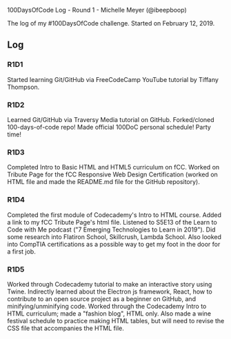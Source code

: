 100DaysOfCode Log - Round 1 - Michelle Meyer (@ibeepboop)

The log of my #100DaysOfCode challenge. Started on February 12, 2019.

## Log

### R1D1
Started learning Git/GitHub via FreeCodeCamp YouTube tutorial by Tiffany Thompson.

### R1D2
Learned Git/GitHub via Traversy Media tutorial on GitHub. Forked/cloned 100-days-of-code repo! Made official 100DoC personal schedule! Party time!

### R1D3
Completed Intro to Basic HTML and HTML5 curriculum on fCC. Worked on Tribute Page for the fCC Responsive Web Design Certification (worked on HTML file and made the README.md file for the GitHub repository).

### R1D4
Completed the first module of Codecademy's Intro to HTML course. Added a link to my fCC Tribute Page's html file. Listened to S5E13 of the Learn to Code with Me podcast ("7 Emerging Technologies to Learn in 2019"). Did some research into Flatiron School, Skillcrush, Lambda School. Also looked into CompTIA certifications as a possible way to get my foot in the door for a first job.

### R1D5
Worked through Codecademy tutorial to make an interactive story using Twine. Indirectly learned about the Electron js framework, React, how to contribute to an open source project as a beginner on GitHub, and minifying/unminifying code. Worked through the Codecademy Intro to HTML curriculum; made a "fashion blog", HTML only. Also made a wine festival schedule to practice making HTML tables, but will need to revise the CSS file that accompanies the HTML file.